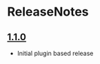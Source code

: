 # ReleaseNotes

## [1.1.0](https://www.nuget.org/packages/DbTool.Core/1.1.0)

- Initial plugin based release
